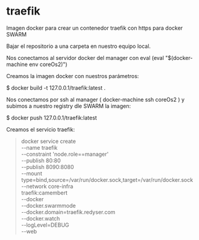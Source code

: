 # traefik
Imagen docker para crear un contenedor traefik con https para docker SWARM

Bajar el repositorio a una carpeta en nuestro equipo local.

Nos conectamos al servidor docker del manager con eval (eval "$(docker-machine env coreOs2)")

Creamos la imagen docker con nuestros parámetros:

$ docker build -t 127.0.0.1/traefik:latest .

Nos conectamos por ssh al manager (  docker-machine ssh coreOs2 ) y subimos a nuestro registry dle SWARM la imagen:

$ docker push 127.0.0.1/traefik:latest

Creamos el servicio traefik:

> docker service create \
--name traefik \
--constraint 'node.role==manager' \
--publish 80:80 \
--publish 8090:8080 \
--mount type=bind,source=/var/run/docker.sock,target=/var/run/docker.sock \
--network core-infra \
traefik:camembert \
--docker \
--docker.swarmmode \
--docker.domain=traefik.redyser.com \
--docker.watch \
--logLevel=DEBUG \
--web
